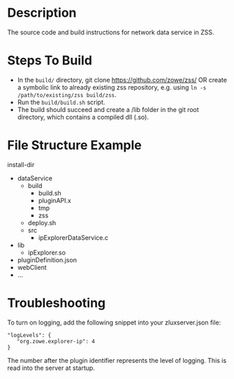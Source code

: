 # Description
The source code and build instructions for network data service in ZSS.

# Steps To Build
  - In the `build/` directory, git clone https://github.com/zowe/zss/ OR create a symbolic link to already existing zss repository, e.g. using `ln -s /path/to/existing/zss build/zss`.
  - Run the `build/build.sh` script.
  - The build should succeed and create a /lib folder in the git root directory, which contains a compiled dll (.so).

# File Structure Example
install-dir
  - dataService
    - build
      - build.sh
      - pluginAPI.x
      - tmp
      - zss
    - deploy.sh
    - src
      - ipExplorerDataService.c
  - lib
    - ipExplorer.so
  - pluginDefinition.json
  - webClient
  - ...

# Troubleshooting
To turn on logging, add the following snippet into your zluxserver.json file:

```
"logLevels": {
   "org.zowe.explorer-ip": 4
}
```

The number after the plugin identifier represents the level of logging. This is read into the server at startup.
